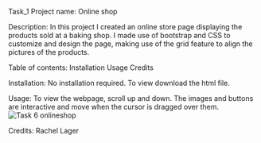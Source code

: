 Task_1
Project name: Online shop 

Description: In this project I created an online store page displaying the products sold at a baking shop. I made use of bootstrap and CSS to customize and design the page, making use of the grid feature to align the pictures of the products. 

Table of contents:
Installation 
Usage 
Credits 

Installation:
No installation required. To view download the html file.

Usage:
To view the webpage, scroll up and down. The images and buttons are interactive and move when the cursor is dragged over them. 
![Task 6 onlineshop](https://github.com/Rachel807/Task_1/assets/162300924/837a5056-bdbd-4407-afb4-6a1dbe5097ce)


Credits: Rachel Lager
